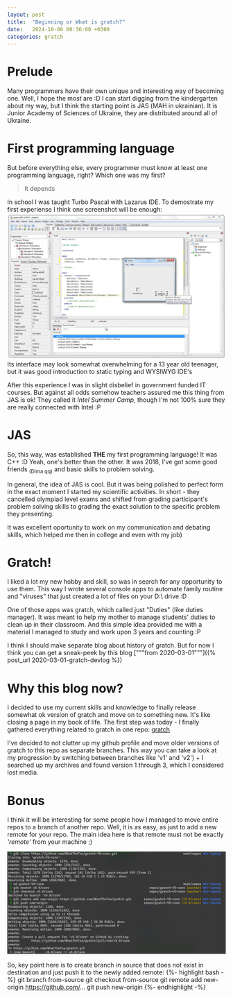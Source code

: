 ```yaml
---
layout: post
title:  "Beginning or What is gratch?"
date:   2024-10-06 00:36:00 +0300
categories: gratch
---
```


# Prelude
Many programmers have their own unique and interesting way of becoming one. Well, I hope the most are :D
I can start digging from the kindergarten about my way, but I think the starting point is JAS (МАН in ukrainian). It is Junior Academy of Sciences of Ukraine, they are distributed around all of Ukraine. 

# First programming language
But before everything else, every programmer must know at least one programming language, right? Which one was my first?

> It depends

In school I was taught Turbo Pascal with Lazarus IDE. To demostrate my first experiense I think one screenshot will be enough:
![Lazarus IDE on Windows](/assets/img/posts/2024-10-06-gratch/lazarus.jpg)
Its interface may look somewhat overwhelming for a 13 year old teenager, but it was good introduction to static typing and WYSIWYG IDE's

After this experience I was in slight disbelief in government funded IT courses. But against all odds somehow teachers assured me this thing from JAS is ok!
They called it *Intel Summer Camp*, though I'm not 100% sure they are really connected with Intel :P

# JAS
So, this way, was established **THE** my first programming language! It was C++ :D Yeah, one's better than the other. It was 2018, I've got some good friends <sub>(Dima qq)</sub> and basic skills to problem solving.

In general, the idea of JAS is cool. But it was being polished to perfect form in the exact moment I started my scientific activities. In short - they cancelled olympiad level exams and shifted from grading participant's problem solving skills to grading the exact solution to the specific problem they presenting.

It was excellent oportunity to work on my communication and debating skills, which helped me then in college and even with my job)

# Gratch!
I liked a lot my new hobby and skill, so was in search for any opportunity to use them. This way I wrote several console apps to automate family routine and "viruses" that just created a lot of files on your D:\ drive :D

One of those apps was gratch, which called just "Duties" (like duties manager). It was meant to help my mother to manage students' duties to clean up in their classroom.
And this simple idea provided me with a material I managed to study and work upon 3 years and counting :P

I think I should make separate blog about history of gratch. But for now I think you can get a sneak-peek by this blog ["""from 2020-03-01"""]({% post_url 2020-03-01-gratch-devlog %})

# Why this blog now?

I decided to use my current skills and knowledge to finally release somewhat ok version of gratch and move on to something new. It's like closing a page in my book of life.
The first step was today - I finally gathered everything related to gratch in one repo: [gratch](https://www.github.com/whatthetea/gratch)

I've decided to not clutter up my github profile and move older versions of gratch to this repo as separate branches. This way you can take a look at my progression by switching between branches like 'v1' and 'v2') + I searched up my archives and found version 1 through 3, which I considered lost media.

# Bonus

I think it will be interesting for some people how I managed to move entire repos to a branch of another repo. Well, it is as easy, as just to add a new remote for your repo. The main idea here is that remote must not be exactly *'remote'* from your machine ;)

![not-so-remote-remote](/assets/img/posts/2024-10-06-gratch/remote-no-remote.png)

So, key point here is to create branch in source that does not exist in destination and just push it to the newly added remote:
{%- highlight bash -%}
git branch from-source
git checkout from-source
git remote add new-origin https://github.com/...
git push new-origin
{%- endhighlight -%}